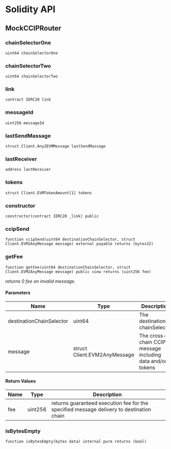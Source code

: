 # Solidity API

## MockCCIPRouter

### chainSelectorOne

```solidity
uint64 chainSelectorOne
```

### chainSelectorTwo

```solidity
uint64 chainSelectorTwo
```

### link

```solidity
contract IERC20 link
```

### messageId

```solidity
uint256 messageId
```

### lastSendMassage

```solidity
struct Client.Any2EVMMessage lastSendMassage
```

### lastReceiver

```solidity
address lastReceiver
```

### tokens

```solidity
struct Client.EVMTokenAmount[1] tokens
```

### constructor

```solidity
constructor(contract IERC20 _link) public
```

### ccipSend

```solidity
function ccipSend(uint64 destinationChainSelector, struct Client.EVM2AnyMessage message) external payable returns (bytes32)
```

### getFee

```solidity
function getFee(uint64 destinationChainSelector, struct Client.EVM2AnyMessage message) public view returns (uint256 fee)
```

_returns 0 fee on invalid message._

#### Parameters

| Name | Type | Description |
| ---- | ---- | ----------- |
| destinationChainSelector | uint64 | The destination chainSelector |
| message | struct Client.EVM2AnyMessage | The cross-chain CCIP message including data and/or tokens |

#### Return Values

| Name | Type | Description |
| ---- | ---- | ----------- |
| fee | uint256 | returns guaranteed execution fee for the specified message delivery to destination chain |

### isBytesEmpty

```solidity
function isBytesEmpty(bytes data) internal pure returns (bool)
```

